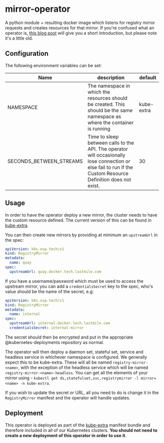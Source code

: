 # mirror-operator
A python module + resulting docker image which listens for registry mirror requests and creates resources for that mirror. 
If you're confused what an operator is, [this blog post][operators] will give you a short introduction, but please note it's a little old.

## Configuration
The following environment variables can be set:

Name | description | default 
--- | --- | --- 
NAMESPACE | The namespace in which the resources should be created. This should be the same namespace as where the container is running | kube-extra 
SECONDS_BETWEEN_STREAMS | Time to sleep between calls to the API. The operator will occasionally lose connection or else fail to run if the Custom Resource Definition does not exist. | 30

## Usage
In order to have the operator deploy a new mirror, the cluster needs to have the custom resource defined. The current version of this can be found in [kube-extra].

You can then create new mirrors by providing at minimum an `upstreamUrl` in the spec:
```yaml
apiVersion: k8s.osp.tech/v1
kind: RegistryMirror
metadata:
  name: quay
spec:
  upstreamUrl: quay.docker.tech.lastmile.com
```

If you have a username/password which must be used to access the upstream mirror, you can add a `credentialsSecret` key to the spec, who's value should
be the name of the secret, e.g:
```yaml
apiVersion: k8s.osp.tech/v1
kind: RegistryMirror
metadata:
  name: internal
spec:
  upstreamUrl: internal.docker.tech.lastmile.com
  credentialsSecret: internal-mirror
```

The secret should then be encrypted and put in the appropriate @kubernetes-deployments repository as normal.

The operator will then deploy a daemon set, stateful set, service and headless service in whichever namespace is configured. We generally expect this to be kube-extra. These will all be named `registry-mirror-<name>`, with the exception of the headless service which will be named `registry-mirror-<name>-headless`.
You can get all the elements of your mirror using - `kubectl get ds,statefulset,svc,registrymirror -l mirror=<name> -n kube-extra`.

If you wish to update the secret or URL, all you need to do is change it in the `RegistryMirror` manifest and the operator will handle updates. 
 
## Deployment
This operator is deployed as part of the [kube-extra] manifest bundle and therefore included in all of our Kubernetes clusters. **You should not need to create a new deployment of this operator in order to use it**.


[kube-extra]: https://gitlab.tech.lastmile.com/kubernetes/kube-extra
[operators]: https://coreos.com/blog/introducing-operators.html
